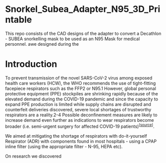 # Snorkel_Subea_Adapter_N95_3D_Printable
This repo consists of the CAD designs of the adapter to convert a Decathlon - SUBEA snorkelling mask to be used as an N95 Mask for medical personnel. awe designed during the 


# Introduction 

<p>To prevent transmission of the novel SARS-CoV-2 virus among exposed health care workers (HCW), the WHO recommends the use of tight-fitting facepiece respirators such as the FFP2 or N95.1  However, global personal protective equipment (PPE) stockpiles are shrinking rapidly because of the elevated demand during the COVID-19 pandemic and since the capacity to expand PPE production is limited while supply chains are disrupted and counterfeit deliveries discovered, severe local shortages of trustworthy respirators are a reality.2-4  Possible deconfinement measures are likely to increase demand even further as indications to wear respirators become broader (i.e. semi-urgent surgery for affected COVID-19 patients)<sup>[<a href="https://www.researchgate.net/publication/341666605_Verification_of_two_Alternative_Do-it-yourself_Equipment_Respirators_Seal_as_COVID-19_Protection_VADERS-CoV_a_quality_assessment_pilot_study">source</a>]</sup>. 
  
  We aimed at mitigating the shortage of respirators with do-it-yourself Respirator (ADR) with components found in most hospitals - using a CPAP inline filter (using the appropriate filter - N-95, HEPA etc).
 
 On research we discovered </p>
